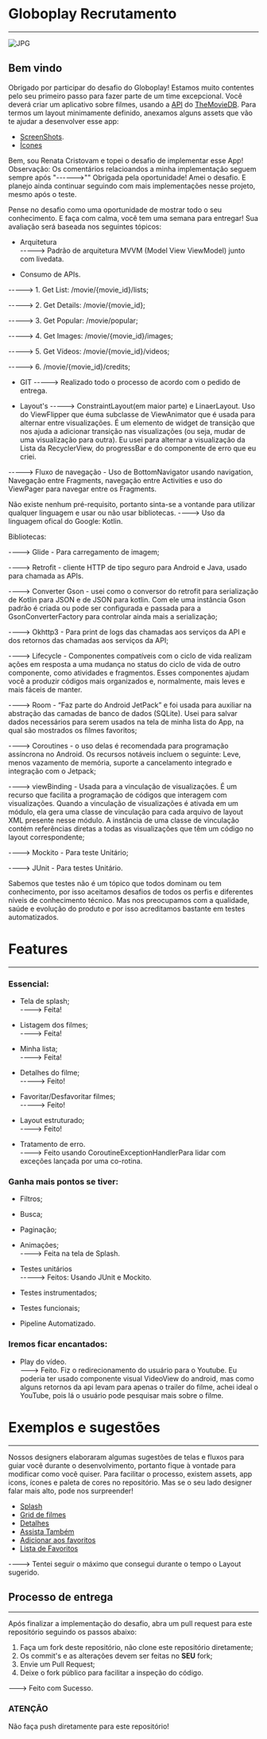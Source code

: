 
# Globoplay Recrutamento 

---
![JPG](https://lh3.googleusercontent.com/62viiAWxbh_4QQdbdZOeO53yDsq1jZu_KyQstDpbXgTryhTIjrPzW9nr0eFkMuoxs6wx=s180)


## Bem vindo

Obrigado por participar do desafio do Globoplay! Estamos muito contentes pelo seu primeiro passo para fazer parte de um time excepcional. Você deverá criar um aplicativo sobre filmes, usando a [API](https://developers.themoviedb.org/3/getting-started/introduction) do [TheMovieDB](https://www.themoviedb.org/?language=en).
Para termos um layout minimamente definido, anexamos alguns assets que vão te ajudar a desenvolver esse app:

- [ScreenShots](assets/screenshots).
- [Ícones](assets/icons)


Bem, sou Renata Cristovam e topei o desafio de implementar esse App! 
Observação: Os comentários relacioandos a minha implementação seguem sempre após   "------>""
Obrigada pela oportunidade! Amei o desafio. E planejo ainda continuar seguindo com mais implementações nesse projeto, mesmo após o teste.


Pense no desafio como uma oportunidade de mostrar todo o seu conhecimento. E faça com calma, você tem uma semana para entregar! Sua avaliação será baseada nos seguintes tópicos:

- Arquitetura     
----->  Padrão de arquitetura  MVVM (Model View ViewModel) junto com livedata.

- Consumo de APIs.  

-----> 1. Get List: /movie/{movie_id}/lists;  

-----> 2. Get Details: /movie/{movie_id};  

-----> 3. Get Popular: /movie/popular;  

-----> 4. Get Images: /movie/{movie_id}/images;   

-----> 5. Get Vídeos: /movie/{movie_id}/videos;   

-----> 6. /movie/{movie_id}/credits;  


- GIT 
-----> Realizado todo o processo de acordo com o pedido de entrega.

- Layout's 
-----> ConstraintLayout(em maior parte) e LinaerLayout. Uso do ViewFlipper que éuma subclasse de ViewAnimator que é usada para alternar entre visualizações. É um elemento de widget de transição que nos ajuda a adicionar transição nas visualizações (ou seja, mudar de uma visualização para outra). Eu usei para alternar a visualização da Lista da RecyclerView, do progressBar e do componente de erro que eu criei.

-----> Fluxo de navegação - Uso de BottomNavigator usando navigation, Navegação entre Fragments, navegação entre Activities e uso do ViewPager para navegar entre os Fragments. 

Não existe nenhum pré-requisito, portanto sinta-se a vontande para utilizar qualquer linguagem e usar ou não usar bibliotecas. 
----> Uso da linguagem ofical do Google: Kotlin.

Bibliotecas:  

---->  Glide - Para carregamento de imagem;  

---->  Retrofit - cliente HTTP de tipo seguro para Android e Java, usado para chamada as APIs. 

---->  Converter Gson - usei  como o conversor do retrofit para serialização de Kotlin para JSON e de JSON para kotlin. Com ele uma instância Gson padrão é criada ou  pode ser configurada e passada para a GsonConverterFactory para controlar ainda mais a serialização;  

---->  Okhttp3 - Para print de logs das chamadas aos serviços da API e dos retornos das chamadas aos serviços da API;  

---->  Lifecycle -  Componentes compatíveis com o ciclo de vida realizam ações em resposta a uma mudança no status do ciclo de vida de outro componente, como atividades e fragmentos. Esses componentes ajudam você a produzir códigos mais organizados e, normalmente, mais leves e mais fáceis de manter.  

---->  Room - “Faz parte do Android JetPack” e foi usada para auxiliar na abstração das camadas de banco de dados (SQLite). Usei para salvar dados necessários para serem usados na tela de minha lista do App, na qual são mostrados os filmes favoritos;  

---->  Coroutines - o uso delas é recomendada para programação assíncrona no Android. Os recursos notáveis incluem o seguinte: Leve, menos vazamento de memória, suporte a cancelamento integrado e integração com o Jetpack;  

---->  viewBinding - Usada para a vinculação de visualizações. É um recurso que facilita a programação de códigos que interagem com visualizações. Quando a vinculação de visualizações é ativada em um módulo, ela gera uma classe de vinculação para cada arquivo de layout XML presente nesse módulo. A instância de uma classe de vinculação contém referências diretas a todas as visualizações que têm um código no layout correspondente;  

----> Mockito - Para teste Unitário;  

----> JUnit - Para testes Unitário.  

Sabemos que testes não é um tópico que todos dominam ou tem conhecimento, por isso aceitamos desafios de todos os perfis e diferentes níveis de conhecimento técnico. Mas nos preocupamos com a qualidade, saúde e evolução do produto e por isso acreditamos bastante em testes automatizados.

# Features

------

### Essencial:

- Tela de splash;  
----> Feita!  

- Listagem dos filmes;   
----> Feita!  

- Minha lista;     
----> Feita!  

- Detalhes do filme;   
-----> Feito!   

- Favoritar/Desfavoritar filmes;   
----->  Feito!  

- Layout estruturado;      
----> Feito!  

- Tratamento de erro.     
----> Feito usando CoroutineExceptionHandlerPara lidar com exceções lançada por uma co-rotina.  

### Ganha mais pontos se tiver:

- Filtros;
- Busca;
- Paginação;  
 
- Animações;   
----> Feita na tela de Splash.  

- Testes unitários      
-----> Feitos: Usando JUnit e Mockito.  

- Testes instrumentados;
- Testes funcionais;
- Pipeline Automatizado.


### Iremos ficar encantados:  

- Play do vídeo.     
---> Feito. Fiz o redirecionamento do usuário para o Youtube. Eu poderia ter usado componente visual VideoView do android, mas como alguns retornos da api levam para apenas o trailer do filme, achei ideal o YouTube, pois lá o usuário pode pesquisar mais sobre o filme.  


# Exemplos e sugestões

---

Nossos designers elaboraram algumas sugestões de telas e fluxos para guiar você durante o desenvolvimento, portanto fique à vontade para modificar como você quiser.
Para facilitar o processo, existem assets, app icons, ícones e paleta de cores no repositório. Mas se o seu lado designer falar mais alto, pode nos surpreender!

- [Splash](assets/screenshots/splash.png)
- [Grid de filmes](assets/screenshots/home.jpg)
- [Detalhes](assets/screenshots/highlights-details.jpg)
- [Assista Também](assets/screenshots/highlights.jpg)
- [Adicionar aos favoritos](assets/screenshots/highlights-favorited.jpg)
- [Lista de Favoritos](assets/screenshots/my-list.jpg)  

----> Tentei seguir o máximo que consegui durante o tempo o Layout sugerido.

## **Processo de entrega**

---

Após finalizar a implementação do desafio, abra um pull request para este repositório seguindo os passos abaixo:

1. Faça um fork deste repositório, não clone este repositório diretamente;
2. Os commit's e as alterações devem ser feitas no **SEU** fork;
3. Envie um Pull Request;
4. Deixe o fork público para facilitar a inspeção do código.

--->   Feito com Sucesso.


### **ATENÇÃO**

Não faça push diretamente para este repositório!
